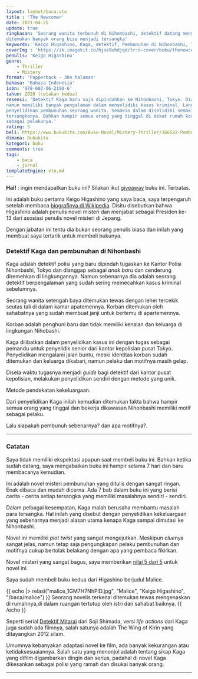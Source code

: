 ```yaml
---
layout: layout/baca.vto
title : 'The Newcomer'
date: 2021-04-25
update: true
ringkasan: 'Seorang wanita terbunuh di Nihonbashi, detektif datang menyelidikinya dan
ditemukan banyak orang bisa menjadi tersangka'
keywords: 'Keigo Higashino, Kaga, detektif, Pembunuhan di Nihonbashi, The Newcomer, Jepang, Misteri, Novel'
coverImg : 'https://ik.imagekit.io/hjse9uhdjqd/tr:n-cover/buku/thenewcomer_jNnlkJXcfB.jpg'
penulis: 'Keigo Higashino'
genre: 
    - Thriller
    - Mistery
format: 'Papperback - 304 halaman'
bahasa: 'Bahasa Indonesia'
isbn: '978-602-06-2190-6'
tahun: 2020 (cetakan kedua)
resensi: 'Detektif Kaga baru saja dipindahkan ke Nihonbashi, Tokyo. Dia memang pendatang baru
namun memiliki banyak pengalaman dalam menyelidiki kasus kriminal. Langsung bergabung dengan
penyelidikan pembunuhan seorang wanita. Semakin dalam diselidiki semakin banyak kemungkinan
tersangkanya. Bahkan hampir semua orang yang tinggal di dekat rumah korban memiliki motif
sebagai pelakunya.'
rating: 5
beli: https://www.bukukita.com/Buku-Novel/Mistery-Thriller/166582-Pembunuhan-di-Nihonbashi.html 
dimana: Bukukita
kategori: buku
comments: true
tags: 
    - baca
    - jurnal
templateEngine: vto,md
---
```


 <div class="info">
    <p><b>Hai!</b> : ingin mendapatkan buku ini? Silakan ikut <a href="https://kusaeni.com/jurnal/give-away-buku/">giveaway</a> buku ini. Terbatas.</p>
 </div>

Ini adalah buku pertama Keigo Higashino yang saya baca, saya terpengaruh setelah membaca
[biografinya di Wikipedia](https://en.wikipedia.org/wiki/Keigo_Higashino). Disitu disebutkan bahwa
Higashino adalah penulis novel misteri dan menjabat sebagai Presiden ke-13 dari asosiasi penulis
novel misteri di Jepang.

Dengan jabatan ini tentu dia bukan seorang penulis biasa dan inilah yang membuat saya tertarik untuk
membeli bukunya.

### Detektif Kaga dan pembunuhan di Nihonbashi

<span class="dc">K</span>aga adalah detektif polisi yang baru dipindah tugaskan ke Kantor Polisi Nihonbashi, Tokyo dan
dianggap sebagai *anak baru* dan cenderung diremehkan di lingkungannya. Namun sebenarnya dia adalah
seorang detektif berpengalaman yang sudah sering memecahkan kasus kriminal sebelumnya.

Seorang wanita setengah baya ditemukan tewas dengan leher tercekik seutas tali di dalam kamar
apatemennya. Korban ditemukan oleh sahabatnya yang sudah membuat janji untuk bertemu di apartemennya.

Korban adalah penghuni baru dan tidak memiliki kenalan dan keluarga di lingkungan
Nihobashi. 

Kaga dilibatkan dalam penyelidikan kasus ini dengan tugas sebagai pemandu untuk penyelidik
senior dari kantor kepolisian pusat Tokyo. Penyelidikan mengalami jalan buntu, meski identitas korban sudah ditemukan dan keluarga dikabari, namun pelaku dan motifnya masih gelap.

Disela waktu tugasnya menjadi *guide* bagi detektif dari kantor pusat kepolisian,
melakukan penyelidikan sendiri dengan metode yang unik. 

Metode pendekatan kekeluargaan.

Dari penyelidikan  Kaga inilah kemudian ditemukan fakta bahwa hampir semua orang yang tinggal
dan bekerja dikawasan Nihonbashi memiliki motif sebagai pelaku.

Lalu siapakah pembunuh sebenarnya? dan apa motifnya?.

***

### Catatan

Saya tidak memiliki ekspektasi apapun saat membeli buku ini. Bahkan ketika sudah datang, saya
mengabaikan buku ini hampir selama 7 hari dan baru membacanya kemudian.

Ini adalah novel misteri pembunuhan yang ditulis dengan sangat ringan. Enak dibaca dan mudah
dicerna. Ada 7 bab dalam buku ini yang berisi cerita - cerita setiap tersangka yang memiliki
masalahnya sendiri - sendiri.

Dalam pelbagai kesempatan, Kaga malah berusaha membantu masalah para tersangka. Hal inilah yang disebut dengan penyelidikan kekeluargaan yang sebenarnya menjadi alasan utama kenapa  Kaga sampai dimutasi ke Nihonbashi.

Novel ini memiliki *plot twist* yang sangat mengejutkan. Meskipun *clue*nya sangat jelas, namun
tetap saja pengungkapan pelaku pembunuhan dan motifnya cukup bertolak belakang dengan apa yang
pembaca fikirkan.

Novel misteri yang sangat bagus, saya memberikan [nilai 5 dari 5](/baca/rating) untuk novel ini.

Saya sudah membeli buku kedua dari Higashino berjudul Malice.

{{ echo |> relasi("malice_1GM7H7NhPlD.jpg", "Malice", "Keigo Higashino", "/baca/malice") }}
Seorang novelis terkenal ditemukan tewas mengenaskan di rumahnya,di dalam ruangan tertutup oleh istri dan sahabat baiknya.
{{ /echo }}

Seperti serial [Detektif Mitarai](/baca/tokyozodiacmurders) dari Soji Shimada, versi *life actions*
dari  Kaga juga sudah ada filmnya, salah satunya adalah The Wing of Kirin yang ditayangkan 2012
silam.


Umumnya kebanyakan adaptasi novel ke film, ada banyak kekurangan atau ketidaksesuaiannya. Salah satu
yang menonjol adalah tentang sikap Kaga yang difilm digambarkan dingin dan serius, padahal di novel
Kaga dikesankan sebagai polisi yang ramah dan disukai banyak orang.

***
